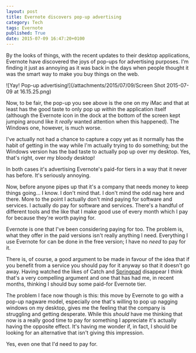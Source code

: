 ```yaml
---
layout: post
title: Evernote discovers pop-up advertising
category: Tech
tags: Evernote
published: True
date: 2015-07-09 16:47:20+0100
---
```


By the looks of things, with the recent updates to their desktop applications,
Evernote have discovered the joys of pop-ups for advertising purposes. I'm
finding it just as annoying as it was back in the days when people thought it
was the smart way to make you buy things on the web.

![Yay! Pop-up advertising!](/attachments/2015/07/09/Screen Shot 2015-07-09 at 16.15.25.png)

Now, to be fair, the pop-up you see above is the one on my iMac and that at
least has the good taste to only pop up *within* the application itself
(although the Evernote icon in the dock at the bottom of the screen kept
jumping around like it *really* wanted attention when this happened). The
Windows one, however, is much worse.

I've actually not had a chance to capture a copy yet as it normally has the
habit of getting in the way while I'm actually trying to do something; but
the Windows version has the bad taste to actually pop up over my desktop. Yes,
that's right, over my bloody desktop!

In both cases it's advertising Evernote's paid-for tiers in a way that it never
has before. It's seriously annoying.

Now, before anyone pipes up that it's a company that needs money to keep things
going... I know. I don't mind that. I don't mind the odd nag here and there.
More to the point I actually don't mind paying for software and services. I
actually do pay for software and services. There's a handful of different tools
and the like that I make good use of every month which I pay for because they're
worth paying for.

Evernote is one that I've been considering paying for too. The problem is, what
they offer in the paid versions isn't really anything I need. Everything I use
Evernote for can be done in the free version; I have no *need* to pay for it.

There is, of course, a good argument to be made in favour of the idea that if
you benefit from a service you should pay for it anyway so that it doesn't go
away. Having watched the likes of Catch and
[Springpad](https://en.wikipedia.org/wiki/Springpad) disappear I think that's
a very compelling argument and one that has had me, in recent months, thinking
I should buy some paid-for Evernote tier.

The problem I face now though is this: this move by Evernote to go with a
pop-up nagware model, especially one that's willing to pop up nagging windows
on my desktop, gives me the feeling that the company is struggling and getting
desperate. While this *should* have me thinking that now is a really good time
to pay for something I appreciate it's actually having the opposite effect.
It's having me wonder if, in fact, I should be looking for an alternative that
isn't giving this impression.

Yes, even one that I'd need to pay for.

[//]: # (2015-07-09-evernote-discovers-pop-up-advertising.md ends here)
